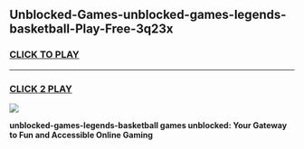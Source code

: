 
## Unblocked-Games-unblocked-games-legends-basketball-Play-Free-3q23x
<h3>
<a href="https://premium76.site?title=unblocked-games-legends-basketball&ref=09A">CLICK TO PLAY</a></h3>
<hr>

<h3>
<a href="https://premium76.site?title=unblocked-games-legends-basketball&ref=09A">CLICK 2 PLAY</a>
  
</h3>

<a href="https://premium76.site?title=unblocked-games-legends-basketball&ref=09A"><img src="https://clearcache.store/games.png"></a>


**unblocked-games-legends-basketball games unblocked: Your Gateway to Fun and Accessible Online Gaming**

